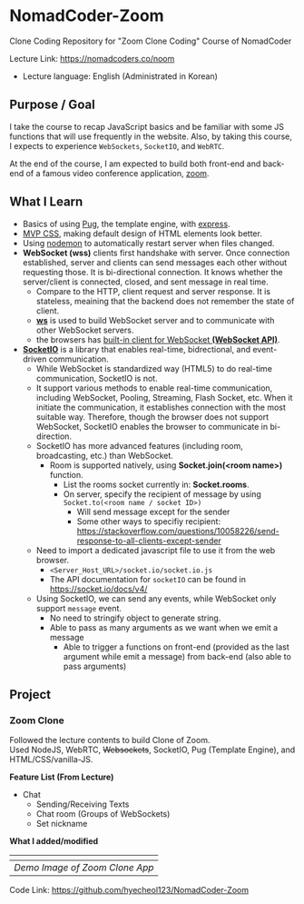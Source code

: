 # NomadCoder-Zoom

Clone Coding Repository for "Zoom Clone Coding" Course of NomadCoder

Lecture Link: https://nomadcoders.co/noom

- Lecture language: English (Administrated in Korean)

## Purpose / Goal

I take the course to recap JavaScript basics and be familiar with some JS functions that will use frequently in the website.
Also, by taking this course, I expects to experience `WebSockets`, `SocketIO`, and `WebRTC`.

At the end of the course, I am expected to build both front-end and back-end of a famous video conference application, [zoom](zoom.us).

## What I Learn

- Basics of using [Pug](https://pugjs.org/api/getting-started.html), the template engine, with [express](http://expressjs.com/).
- [MVP CSS](https://andybrewer.github.io/mvp/), making default design of HTML elements look better.
- Using [nodemon](https://nodemon.io/) to automatically restart server when files changed.
- **WebSocket (wss)** clients first handshake with server.
  Once connection established, server and clients can send messages each other without requesting those.
  It is bi-directional connection.
  It knows whether the server/client is connected, closed, and sent message in real time.
  - Compare to the HTTP, client request and server response.
    It is stateless, meaining that the backend does not remember the state of client.
  - [**ws**](https://www.npmjs.com/package/ws) is used to build WebSocket server and to communicate with other WebSocket servers.
  - the browsers has [built-in client for WebSocket **(WebSocket API)**](https://developer.mozilla.org/en-US/docs/Web/API/WebSocket).
- [**SocketIO**](https://socket.io/) is a library that enables real-time, bidrectional, and event-driven communication.
  - While WebSocket is standardized way (HTML5) to do real-time communication, SocketIO is not.
  - It support various methods to enable real-time communication, including WebSocket, Pooling, Streaming, Flash Socket, etc.
    When it initiate the communication, it establishes connection with the most suitable way.
    Therefore, though the browser does not support WebSocket, SocketIO enables the browser to communicate in bi-direction.
  - SocketIO has more advanced features (including room, broadcasting, etc.) than WebSocket.
    - Room is supported natively, using **Socket.join(\<room name>)** function.
      - List the rooms socket currently in: **Socket.rooms**.
      - On server, specify the recipient of message by using `Socket.to(<room name / socket ID>)`
        - Will send message except for the sender
        - Some other ways to specifiy recipient: https://stackoverflow.com/questions/10058226/send-response-to-all-clients-except-sender
  - Need to import a dedicated javascript file to use it from the web browser.
    - `<Server_Host_URL>/socket.io/socket.io.js`
    - The API documentation for `socketIO` can be found in https://socket.io/docs/v4/
  - Using SocketIO, we can send any events, while WebSocket only support `message` event.
    - No need to stringify object to generate string.
    - Able to pass as many arguments as we want when we emit a message
      - Able to trigger a functions on front-end (provided as the last argument while emit a message) from back-end (also able to pass arguments)

## Project

### Zoom Clone

Followed the lecture contents to build Clone of Zoom.  
Used NodeJS, WebRTC, ~~Websockets~~, SocketIO, Pug (Template Engine), and HTML/CSS/vanilla-JS.

**Feature List (From Lecture)**

- Chat
  - Sending/Receiving Texts
  - Chat room (Groups of WebSockets)
  - Set nickname

**What I added/modified**

|             ![]()              |
| :----------------------------: |
| _Demo Image of Zoom Clone App_ |

Code Link: https://github.com/hyecheol123/NomadCoder-Zoom
